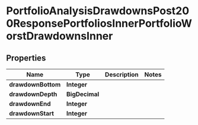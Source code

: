

# PortfolioAnalysisDrawdownsPost200ResponsePortfoliosInnerPortfolioWorstDrawdownsInner


## Properties

| Name | Type | Description | Notes |
|------------ | ------------- | ------------- | -------------|
|**drawdownBottom** | **Integer** |  |  |
|**drawdownDepth** | **BigDecimal** |  |  |
|**drawdownEnd** | **Integer** |  |  |
|**drawdownStart** | **Integer** |  |  |



